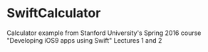 # SwiftCalculator
Calculator example from Stanford University's Spring 2016 course "Developing iOS9 apps using Swift" Lectures 1 and 2
